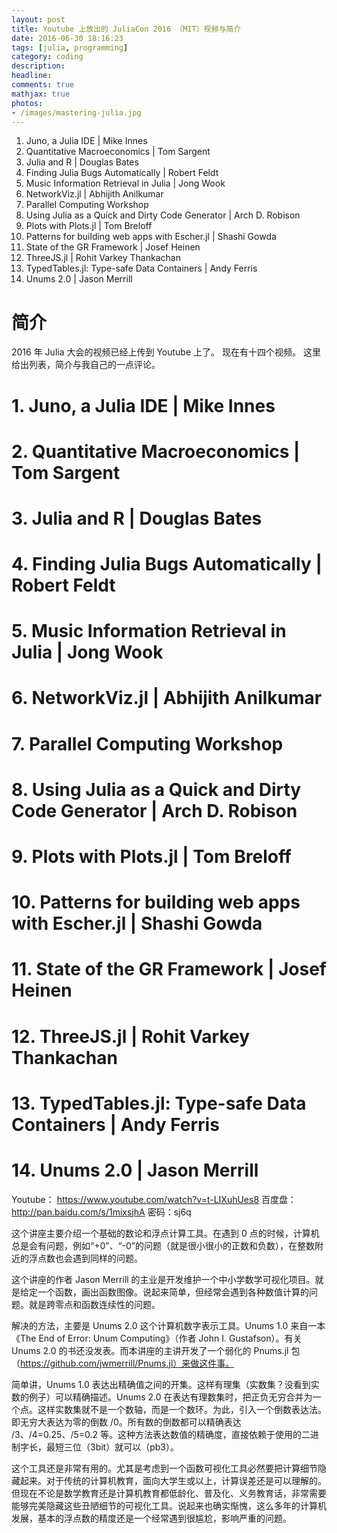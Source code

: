 ```yaml
---
layout: post
title: Youtube 上放出的 JuliaCon 2016 （MIT）视频与简介
date: 2016-06-30 18:16:23
tags: [julia, programming]
category: coding
description: 
headline: 
comments: true
mathjax: true
photos:
- /images/mastering-julia.jpg
---
```


1. Juno, a Julia IDE | Mike Innes
2. Quantitative Macroeconomics | Tom Sargent
3. Julia and R | Douglas Bates
4. Finding Julia Bugs Automatically | Robert Feldt
5. Music Information Retrieval in Julia | Jong Wook
6. NetworkViz.jl | Abhijith Anilkumar
7. Parallel Computing Workshop
8. Using Julia as a Quick and Dirty Code Generator | Arch D. Robison
9. Plots with Plots.jl | Tom Breloff
10. Patterns for building web apps with Escher.jl | Shashi Gowda
11. State of the GR Framework | Josef Heinen
12. ThreeJS.jl | Rohit Varkey Thankachan
13. TypedTables.jl: Type-safe Data Containers | Andy Ferris
14. Unums 2.0 | Jason Merrill

# 简介 #

2016 年 Julia 大会的视频已经上传到 Youtube 上了。
现在有十四个视频。
这里给出列表，简介与我自己的一点评论。

# 1. Juno, a Julia IDE | Mike Innes #
# 2. Quantitative Macroeconomics | Tom Sargent #
# 3. Julia and R | Douglas Bates #
# 4. Finding Julia Bugs Automatically | Robert Feldt #
# 5. Music Information Retrieval in Julia | Jong Wook #
# 6. NetworkViz.jl | Abhijith Anilkumar #
# 7. Parallel Computing Workshop #
# 8. Using Julia as a Quick and Dirty Code Generator | Arch D. Robison #
# 9. Plots with Plots.jl | Tom Breloff #
# 10. Patterns for building web apps with Escher.jl | Shashi Gowda #
# 11. State of the GR Framework | Josef Heinen #
# 12. ThreeJS.jl | Rohit Varkey Thankachan #
# 13. TypedTables.jl: Type-safe Data Containers | Andy Ferris #
# 14. Unums 2.0 | Jason Merrill #

Youtube： https://www.youtube.com/watch?v=t-LIXuhUes8
百度盘： http://pan.baidu.com/s/1mixsjhA 密码：sj6q

这个讲座主要介绍一个基础的数论和浮点计算工具。在遇到 0 点的时候，计算机总是会有问题，例如“+0”、“-0”的问题（就是很小很小的正数和负数），在整数附近的浮点数也会遇到同样的问题。

这个讲座的作者 Jason Merrill 的主业是开发维护一个中小学数学可视化项目。就是给定一个函数，画出函数图像。说起来简单，但经常会遇到各种数值计算的问题。就是跨零点和函数连续性的问题。

解决的方法，主要是 Unums 2.0 这个计算机数字表示工具。Unums 1.0 来自一本《The End of Error: Unum Computing》（作者 John I. Gustafson）。有关 Unums 2.0 的书还没发表。而本讲座的主讲开发了一个弱化的 Pnums.jl 包（https://github.com/jwmerrill/Pnums.jl）来做这件事。

简单讲，Unums 1.0 表达出精确值之间的开集。这样有理集（实数集？没看到实数的例子）可以精确描述。Unums 2.0 在表达有理数集时，把正负无穷合并为一个点。这样实数集就不是一个数轴，而是一个数环。为此，引入一个倒数表达法。即无穷大表达为零的倒数 /0。所有数的倒数都可以精确表达 /3、/4=0.25、/5=0.2 等。这种方法表达数值的精确度，直接依赖于使用的二进制字长，最短三位（3bit）就可以（pb3）。

这个工具还是非常有用的。尤其是考虑到一个函数可视化工具必然要把计算细节隐藏起来。对于传统的计算机教育，面向大学生或以上，计算误差还是可以理解的。但现在不论是数学教育还是计算机教育都低龄化、普及化、义务教育话，非常需要能够完美隐藏这些丑陋细节的可视化工具。说起来也确实惭愧，这么多年的计算机发展，基本的浮点数的精度还是一个经常遇到很尴尬，影响严重的问题。